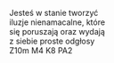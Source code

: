 Jesteś w stanie tworzyć  
iluzje nienamacalne, które  
się poruszają oraz wydają  
z siebie proste odgłosy  
Z10m M4 K8 PA2